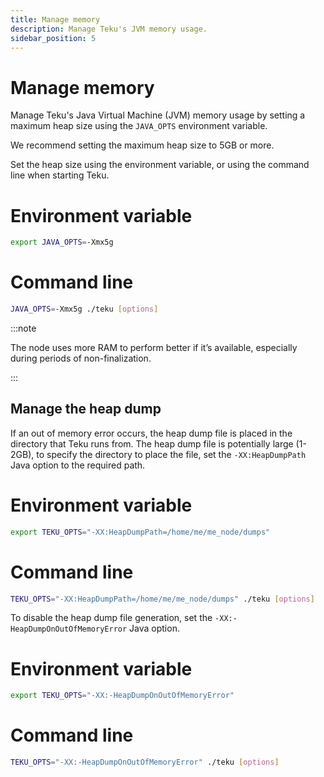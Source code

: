 ```yaml
---
title: Manage memory
description: Manage Teku's JVM memory usage.
sidebar_position: 5
---
```


# Manage memory

Manage Teku's Java Virtual Machine (JVM) memory usage by setting a maximum heap size using the `JAVA_OPTS` environment variable.

We recommend setting the maximum heap size to 5GB or more.

Set the heap size using the environment variable, or using the command line when starting Teku.

<!--tabs-->

# Environment variable

```bash
export JAVA_OPTS=-Xmx5g
```

# Command line

```bash
JAVA_OPTS=-Xmx5g ./teku [options]
```

<!--/tabs-->

:::note

The node uses more RAM to perform better if it’s available, especially during periods of non-finalization.

:::

## Manage the heap dump

If an out of memory error occurs, the heap dump file is placed in the directory that Teku runs from. The heap dump file is potentially large (1-2GB), to specify the directory to place the file, set the `-XX:HeapDumpPath` Java option to the required path.

<!--tabs-->

# Environment variable

```bash
export TEKU_OPTS="-XX:HeapDumpPath=/home/me/me_node/dumps"
```

# Command line

```bash
TEKU_OPTS="-XX:HeapDumpPath=/home/me/me_node/dumps" ./teku [options]
```

<!--/tabs-->

To disable the heap dump file generation, set the `-XX:-HeapDumpOnOutOfMemoryError` Java option.

<!--/tabs-->

# Environment variable

```bash
export TEKU_OPTS="-XX:-HeapDumpOnOutOfMemoryError"
```

# Command line

```bash
TEKU_OPTS="-XX:-HeapDumpOnOutOfMemoryError" ./teku [options]
```

<!--/tabs-->
